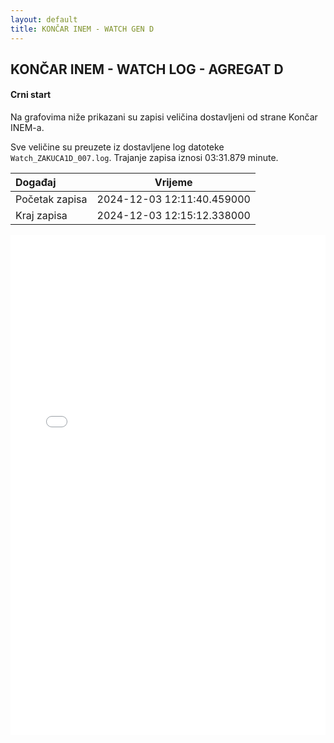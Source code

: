 ```yaml
---
layout: default
title: KONČAR INEM - WATCH GEN D
---
```


## KONČAR INEM - WATCH LOG - AGREGAT D

#### Crni start

Na grafovima niže prikazani su zapisi veličina dostavljeni od strane Končar INEM-a. 

Sve veličine su preuzete iz dostavljene log datoteke `Watch_ZAKUCA1D_007.log`.
Trajanje zapisa iznosi 03:31.879 minute.

| Događaj        |      Vrijeme                |
| :------------  | :-------------------------: |
| Početak zapisa | 2024-12-03 12:11:40.459000  |
| Kraj zapisa    | 2024-12-03 12:15:12.338000  |
                               

<div class="wide-graph">
    <iframe src="{{ site.baseurl }}/uzbuda/watch/cs/watch-zakuca1d-007.html" width="100%" height="800px" frameborder="0"></iframe>
</div>